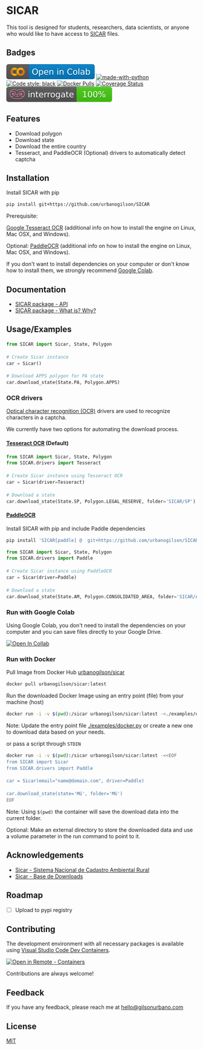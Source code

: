 # SICAR

This tool is designed for students, researchers, data scientists, or anyone who would like to have access to [SICAR](https://car.gov.br/publico/imoveis/index) files.

## Badges

[![Open In Collab](.github/colab-badge.svg)](https://colab.research.google.com/github/urbanogilson/SICAR/blob/main/examples/colab.ipynb)
[![made-with-python](https://img.shields.io/badge/Made%20with-Python-1f425f.svg)](https://www.python.org/)
[![Code style: black](https://img.shields.io/badge/code%20style-black-000000.svg)](https://github.com/psf/black)
[![Docker Pulls](https://img.shields.io/docker/pulls/urbanogilson/sicar)](https://hub.docker.com/r/urbanogilson/sicar)
[![Coverage Status](https://coveralls.io/repos/github/urbanogilson/SICAR/badge.svg?branch=main)](https://coveralls.io/github/urbanogilson/SICAR?branch=main)
[![interrogate](.github/interrogate_badge.svg)](https://interrogate.readthedocs.io/)

## Features

- Download polygon
- Download state
- Download the entire country
- Tesseract, and PaddleOCR (Optional) drivers to automatically detect captcha

## Installation

Install SICAR with pip

```bash
pip install git+https://github.com/urbanogilson/SICAR
```

Prerequisite:

[Google Tesseract OCR](https://github.com/tesseract-ocr/tesseract) (additional info on how to install the engine on Linux, Mac OSX, and Windows).

Optional: [PaddleOCR](https://github.com/PaddlePaddle/PaddleOCR) (additional info on how to install the engine on Linux, Mac OSX, and Windows).

If you don't want to install dependencies on your computer or don't know how to install them, we strongly recommend [Google Colab](#run-with-google-colab).

## Documentation

- [SICAR package - API](https://gilsonurbano.com/sicar-api/)
- [SICAR package - What is? Why?](https://gilsonurbano.com/posts/sicar/)

## Usage/Examples

```python
from SICAR import Sicar, State, Polygon

# Create Sicar instance
car = Sicar()

# Download APPS polygon for PA state
car.download_state(State.PA, Polygon.APPS)
```

### OCR drivers

[Optical character recognition (OCR)](https://en.wikipedia.org/wiki/Optical_character_recognition) drivers are used to recognize characters in a captcha.

We currently have two options for automating the download process.

#### [Tesseract OCR](https://github.com/tesseract-ocr/tesseract) (Default)

```python
from SICAR import Sicar, State, Polygon
from SICAR.drivers import Tesseract

# Create Sicar instance using Tesseract OCR
car = Sicar(driver=Tesseract)

# Download a state
car.download_state(State.SP, Polygon.LEGAL_RESERVE, folder='SICAR/SP')
```

#### [PaddleOCR](https://github.com/PaddlePaddle/PaddleOCR)

Install SICAR with pip and include Paddle dependencies

```bash
pip install 'SICAR[paddle] @  git+https://github.com/urbanogilson/SICAR'
```

```python
from SICAR import Sicar, State, Polygon
from SICAR.drivers import Paddle

# Create Sicar instance using PaddleOCR
car = Sicar(driver=Paddle)

# Download a state
car.download_state(State.AM, Polygon.CONSOLIDATED_AREA, folder='SICAR/AM')
```

### Run with Google Colab

Using Google Colab, you don't need to install the dependencies on your computer and you can save files directly to your Google Drive.

[![Open In Collab](https://colab.research.google.com/assets/colab-badge.svg)](https://colab.research.google.com/github/urbanogilson/SICAR/blob/main/examples/colab.ipynb)

### Run with Docker

Pull Image from Docker Hub [urbanogilson/sicar](https://hub.docker.com/r/urbanogilson/sicar)

```sh
docker pull urbanogilson/sicar:latest
```

Run the downloaded Docker Image using an entry point (file) from your machine (host)

```sh
docker run -i -v $(pwd):/sicar urbanogilson/sicar:latest -<./examples/docker.py
```

Note: Update the entry point file [./examples/docker.py](./examples/docker.py) or create a new one to download data based on your needs.

or pass a script through `STDIN`

```sh
docker run -i -v $(pwd):/sicar urbanogilson/sicar:latest -<<EOF
from SICAR import Sicar
from SICAR.drivers import Paddle

car = Sicar(email="name@domain.com", driver=Paddle)

car.download_state(state='MG', folder='MG')
EOF
```

Note: Using `$(pwd)` the container will save the download data into the current folder.

Optional: Make an external directory to store the downloaded data and use a volume parameter in the run command to point to it.

## Acknowledgements

- [Sicar - Sistema Nacional de Cadastro Ambiental Rural](https://www.car.gov.br/)
- [Sicar - Base de Downloads](https://www.car.gov.br/publico/municipios/downloads)

## Roadmap

- [ ] Upload to pypi registry 

## Contributing

The development environment with all necessary packages is available using [Visual Studio Code Dev Containers](https://code.visualstudio.com/docs/remote/containers).

[![Open in Remote - Containers](https://img.shields.io/static/v1?label=Remote%20-%20Containers&message=Open&color=blue&logo=visualstudiocode)](https://vscode.dev/redirect?url=vscode://ms-vscode-remote.remote-containers/cloneInVolume?url=https://github.com/urbanogilson/SICAR)

Contributions are always welcome!

## Feedback

If you have any feedback, please reach me at hello@gilsonurbano.com

## License

[MIT](LICENSE)
